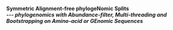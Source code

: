 **Symmetric Alignment-free phylogeNomic Splits**  
***--- phylogenomics with Abundance-filter, Multi-threading and Bootstrapping on Amino-acid or GEnomic Sequences***
